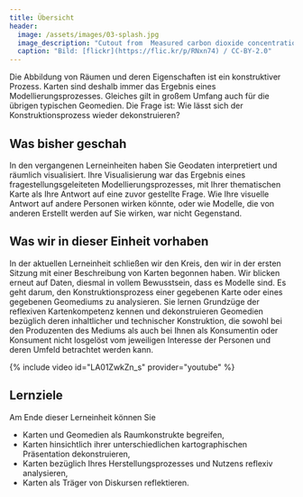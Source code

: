 ```yaml
---
title: Übersicht
header:
  image: /assets/images/03-splash.jpg
  image_description: "Cutout from  Measured carbon dioxide concentrations in Vancouver"
  caption: "Bild: [flickr](https://flic.kr/p/RNxn74) / CC-BY-2.0"
---
```


Die Abbildung von Räumen und deren Eigenschaften ist ein konstruktiver Prozess. Karten sind deshalb immer das Ergebnis eines Modellierungsprozesses. Gleiches gilt in großem Umfang auch für die übrigen typischen Geomedien. Die Frage ist: Wie lässt sich der Konstruktionsprozess wieder dekonstruieren?

<!--more-->

## Was bisher geschah

In den vergangenen Lerneinheiten haben Sie Geodaten interpretiert und räumlich visualisiert. Ihre Visualisierung war das Ergebnis eines fragestellungsgeleiteten Modellierungsprozesses, mit Ihrer thematischen Karte als Ihre Antwort auf eine zuvor gestellte Frage. Wie Ihre visuelle Antwort auf andere Personen wirken könnte, oder wie Modelle, die von anderen Erstellt werden auf Sie wirken, war nicht Gegenstand.


## Was wir in dieser Einheit vorhaben

In der aktuellen Lerneinheit schließen wir den Kreis, den wir in der ersten Sitzung mit einer Beschreibung von Karten begonnen haben. Wir blicken erneut auf Daten, diesmal in vollem Bewusstsein, dass es Modelle sind. Es geht darum, den Konstruktionsprozess einer gegebenen Karte oder eines gegebenen Geomediums zu analysieren. Sie lernen Grundzüge der reflexiven Kartenkompetenz kennen und dekonstruieren Geomedien bezüglich deren inhaltlicher und technischer Konstruktion, die sowohl bei den Produzenten des Mediums als auch bei Ihnen als Konsumentin oder Konsument nicht losgelöst vom jeweiligen Interesse der Personen und deren Umfeld betrachtet werden kann.

{% include video id="LA01ZwkZn_s" provider="youtube" %}

## Lernziele

Am Ende dieser Lerneinheit können Sie
* Karten und Geomedien als Raumkonstrukte begreifen,
* Karten hinsichtlich ihrer unterschiedlichen kartographischen Präsentation dekonstruieren,
* Karten bezüglich Ihres Herstellungsprozesses und Nutzens reflexiv analysieren,
* Karten als Träger von Diskursen reflektieren.

